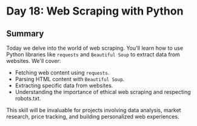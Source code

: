 
# Day 18: Web Scraping with Python

## Summary
Today we delve into the world of web scraping. You'll learn how to use Python libraries like `requests` and `Beautiful Soup` to extract data from websites. We'll cover:

- Fetching web content using `requests`.
- Parsing HTML content with `Beautiful Soup`.
- Extracting specific data from websites.
- Understanding the importance of ethical web scraping and respecting robots.txt.

This skill will be invaluable for projects involving data analysis, market research, price tracking, and building personalized web experiences. 

